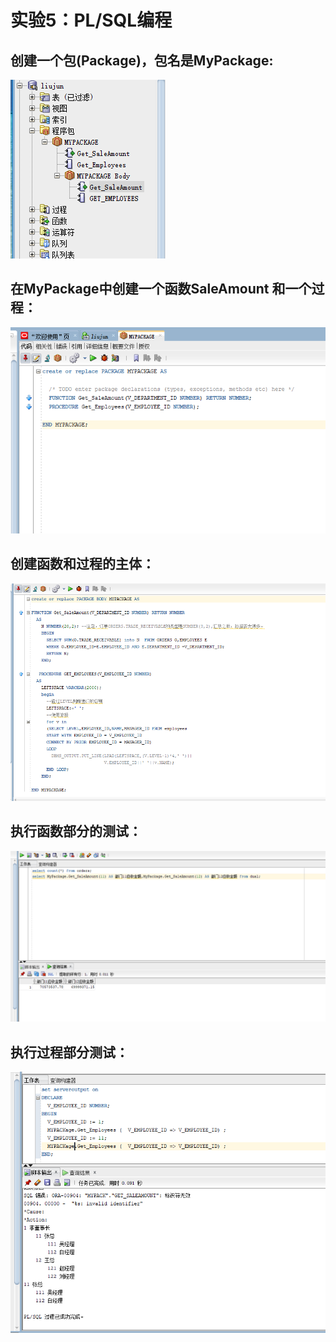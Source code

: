 # 实验5：PL/SQL编程

## 创建一个包(Package)，包名是MyPackage:  

![](package.png)

## 在MyPackage中创建一个函数SaleAmount 和一个过程：  

![](process.png)

## 创建函数和过程的主体：  
 
 ![](body.png)
 
## 执行函数部分的测试：  

![](test1.png)

## 执行过程部分测试：  

![](testProc.png)



  
